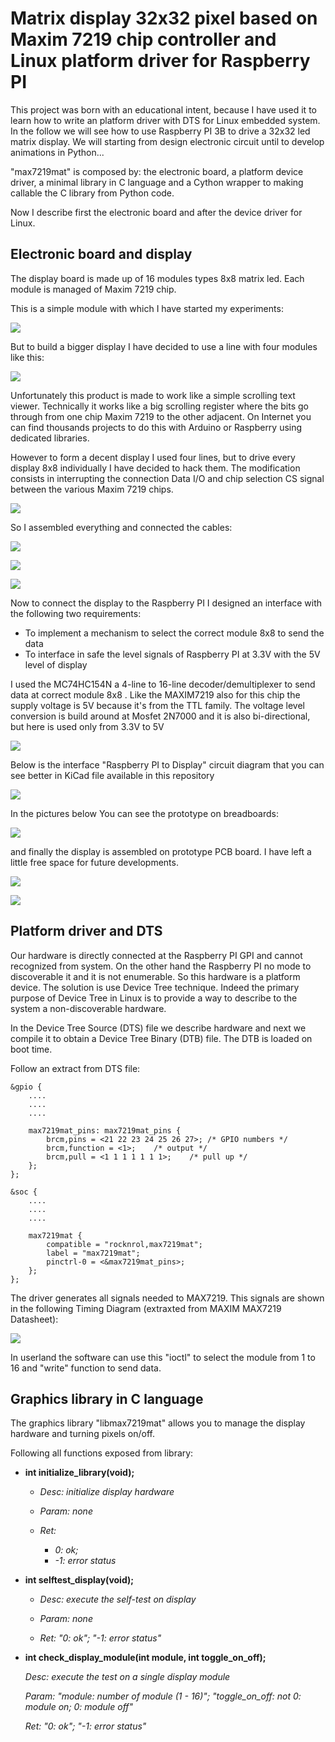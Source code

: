 # Matrix display 32x32 pixel based on Maxim 7219 chip controller and Linux platform driver for Raspberry PI


This project was born with an educational intent, because I have used it to learn how to write an platform driver with DTS for Linux embedded system.
In the follow we will see how to use Raspberry PI 3B to drive a 32x32 led matrix display. 
We will starting from design electronic circuit until to develop animations in Python...

"max7219mat" is composed by: the electronic board, a platform device driver, a minimal library in C language and a Cython wrapper to making callable the C library from Python code.

Now I describe first the electronic board and after the device driver for Linux.

## Electronic board and display

The display board is made up of 16 modules types 8x8 matrix led. 
Each module is managed of Maxim 7219 chip.

This is a simple module with which I have started my experiments:

![](https://raw.githubusercontent.com/rocknRol/max7219mat/master/img/matrix1.png)

But to build a bigger display I have decided to use a line with four modules like this:

![](https://raw.githubusercontent.com/rocknRol/max7219mat/master/img/matrix2.png)

Unfortunately this product is made to work like a simple scrolling text viewer. 
Technically it works like a big scrolling register where the bits go through from one chip Maxim 7219 to the other adjacent.
On Internet you can find thousands projects to do this with Arduino or Raspberry using dedicated libraries.

However to form a decent display I used four lines, but to drive every display 8x8 individually I have decided to hack them.
The modification consists in interrupting the connection Data I/O and chip selection CS signal between the various Maxim 7219 chips.

![](https://raw.githubusercontent.com/rocknRol/max7219mat/master/img/matrix3.png)

So I assembled everything and connected the cables:

![](https://raw.githubusercontent.com/rocknRol/max7219mat/master/img/matrix4.png)

![](https://raw.githubusercontent.com/rocknRol/max7219mat/master/img/matrix5.png)

![](https://raw.githubusercontent.com/rocknRol/max7219mat/master/img/matrix6.png)

Now to connect the display to the Raspberry PI I designed an interface with the following  two requirements:

- To implement a mechanism to select the correct module 8x8 to send the data
- To interface in safe the level signals of Raspberry PI at 3.3V with the 5V level of display

I used the MC74HC154N a 4-line to 16-line decoder/demultiplexer to send data at correct module 8x8 . Like the MAXIM7219 also for this chip the supply voltage is 5V because it's from the TTL family.
The voltage level conversion is build around at Mosfet 2N7000 and it is also bi-directional, but here is used only from 3.3V to 5V

![](https://raw.githubusercontent.com/rocknRol/max7219mat/master/img/sch1.png)

Below is the interface "Raspberry PI to Display" circuit diagram that you can see better in KiCad file available in this repository

![](https://raw.githubusercontent.com/rocknRol/max7219mat/master/img/sch2.png)

In the pictures below You can see the prototype on breadboards:

![](https://raw.githubusercontent.com/rocknRol/max7219mat/master/img/prt1.png)

and finally the display is assembled on prototype PCB board. I have left a little free space for future developments.


![](https://raw.githubusercontent.com/rocknRol/max7219mat/master/img/prt3.png)


![](https://raw.githubusercontent.com/rocknRol/max7219mat/master/img/prt2.png)


## Platform driver and DTS

Our hardware is directly connected at the Raspberry PI GPI and cannot recognized from system. On the other hand the Raspberry PI no mode to discoverable it and it is not enumerable. So this hardware is a platform device.
The solution is use Device Tree technique. 
Indeed the primary purpose of Device Tree in Linux is to provide a way to describe to the system a non-discoverable hardware.

In the Device Tree Source (DTS) file we describe hardware and next we compile it to obtain a Device Tree Binary (DTB) file.
The DTB is loaded on boot time.

Follow an extract from DTS file:

```
&gpio {
    ....
    ....
    ....

	max7219mat_pins: max7219mat_pins {
		brcm,pins = <21 22 23 24 25 26 27>; /* GPIO numbers */
		brcm,function = <1>;	/* output */
		brcm,pull = <1 1 1 1 1 1 1>;	/* pull up */
	};
};

&soc {
    ....
    ....
    ....

	max7219mat {
		compatible = "rocknrol,max7219mat";
		label = "max7219mat";
		pinctrl-0 = <&max7219mat_pins>;
	};
};
```

The driver generates all signals needed to MAX7219. This signals are shown in the following Timing Diagram (extraxted from MAXIM MAX7219 Datasheet):

![](https://raw.githubusercontent.com/rocknRol/max7219mat/master/img/dgr1.png)

In userland the software can use this "ioctl" to select the module from 1 to 16 and "write" function to send data.


## Graphics library in C language

The graphics library "libmax7219mat" allows you to manage the display hardware and turning pixels on/off.

Following all functions exposed from library:

- **int initialize_library(void);**

  - *Desc: initialize display hardware*

  - *Param: none*
  
  - *Ret:*
    - *0: ok;*
    - *-1: error status*


- **int selftest_display(void);**
	
  - *Desc: execute the self-test on display*
	
  - *Param: none*
	
  - *Ret: "0: ok"; "-1: error status"*
  
  
- **int check_display_module(int module, int toggle_on_off);**

  *Desc: execute the test on a single display module*
  
  *Param: "module: number of module (1 - 16)"; "toggle_on_off: not 0: module on; 0: module off"*
  
  *Ret: "0: ok"; "-1: error status"*
  

